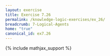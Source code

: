 ```yaml
---
layout: exercise
title: Exercise 7.26
permalink: /knowledge-logic-exercises/ex_26/
breadcrumb: 7-Logical-Agents
home: "true"
canonical_id: ex7.26
---
```


{% include mathjax_support %}


